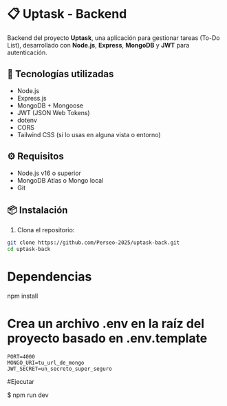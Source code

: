 # 📋 Uptask - Backend

Backend del proyecto **Uptask**, una aplicación para gestionar tareas (To-Do List), desarrollado con **Node.js**, **Express**, **MongoDB** y **JWT** para autenticación.

## 🚀 Tecnologías utilizadas

- Node.js
- Express.js
- MongoDB + Mongoose
- JWT (JSON Web Tokens)
- dotenv
- CORS
- Tailwind CSS (si lo usas en alguna vista o entorno)

## ⚙️ Requisitos

- Node.js v16 o superior
- MongoDB Atlas o Mongo local
- Git

## 📦 Instalación

1. Clona el repositorio:

```bash
git clone https://github.com/Perseo-2025/uptask-back.git
cd uptask-back
````
# Dependencias
npm install

# Crea un archivo .env en la raíz del proyecto basado en .env.template
```
PORT=4000
MONGO_URI=tu_url_de_mongo
JWT_SECRET=un_secreto_super_seguro
```

#Ejecutar

$ npm run dev
